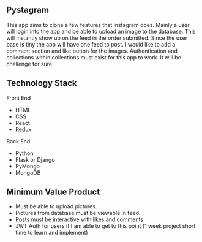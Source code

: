 ## Pystagram

This app aims to clone a few features that instagram does. Mainly a user will login into the app and be able to upload an image to the database. This will instantly show up on the feed in the order submitted. Since the user base is tiny the app will have one feed to post. I would like to add a comment section and like button for the images. Authentication and collections within collections must exist for this app to work. It will be challenge for sure.

## Technology Stack

Front End

* HTML
* CSS
* React
* Redux

Back End

* Python
* Flask or Django
* PyMongo
* MongoDB

## Minimum Value Product

* Must be able to upload pictures.
* Pictures from database must be viewable in feed.
* Posts must be interactive with likes and comments
* JWT Auth for users if I am able to get to this point (1 week project short time to learn and implement)
